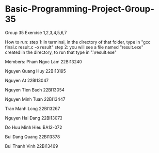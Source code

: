 # Basic-Programming-Project-Group-35
Group 35
Exercise 1,2,3,4,5,6,7

How to run:
step 1: In terminal, in the directory of that folder, type in "gcc final.c result.c -o result"
step 2: you will see a file named "result.exe" created in the directory, to run that type in ".\result.exe"

Members:
Pham Ngoc Lam
22BI13240

Nguyen Quang Huy
22BI13195

Nguyen At
22BI13047

Nguyen Tien Bach
22BI13054

Nguyen Minh Tuan
22BI13447

Tran Manh Long
22BI13267

Nguyen Hai Dang
22BI13073

Do Huu Minh Hieu
BA12-072

Bui Dang Quang
22BI13378

Bui Thanh Vinh
22BI13469
